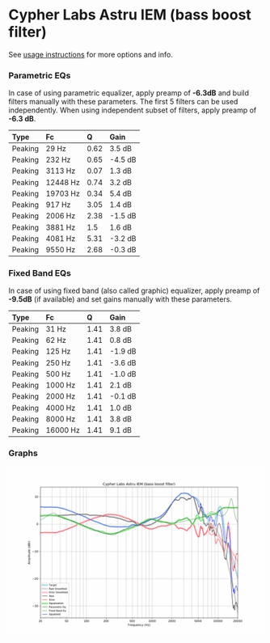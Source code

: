 # Cypher Labs Astru IEM (bass boost filter)
See [usage instructions](https://github.com/jaakkopasanen/AutoEq#usage) for more options and info.

### Parametric EQs
In case of using parametric equalizer, apply preamp of **-6.3dB** and build filters manually
with these parameters. The first 5 filters can be used independently.
When using independent subset of filters, apply preamp of **-6.3 dB**.

| Type    | Fc       |    Q | Gain    |
|:--------|:---------|:-----|:--------|
| Peaking | 29 Hz    | 0.62 | 3.5 dB  |
| Peaking | 232 Hz   | 0.65 | -4.5 dB |
| Peaking | 3113 Hz  | 0.07 | 1.3 dB  |
| Peaking | 12448 Hz | 0.74 | 3.2 dB  |
| Peaking | 19703 Hz | 0.34 | 5.4 dB  |
| Peaking | 917 Hz   | 3.05 | 1.4 dB  |
| Peaking | 2006 Hz  | 2.38 | -1.5 dB |
| Peaking | 3881 Hz  | 1.5  | 1.6 dB  |
| Peaking | 4081 Hz  | 5.31 | -3.2 dB |
| Peaking | 9550 Hz  | 2.68 | -0.3 dB |

### Fixed Band EQs
In case of using fixed band (also called graphic) equalizer, apply preamp of **-9.5dB**
(if available) and set gains manually with these parameters.

| Type    | Fc       |    Q | Gain    |
|:--------|:---------|:-----|:--------|
| Peaking | 31 Hz    | 1.41 | 3.8 dB  |
| Peaking | 62 Hz    | 1.41 | 0.8 dB  |
| Peaking | 125 Hz   | 1.41 | -1.9 dB |
| Peaking | 250 Hz   | 1.41 | -3.6 dB |
| Peaking | 500 Hz   | 1.41 | -1.0 dB |
| Peaking | 1000 Hz  | 1.41 | 2.1 dB  |
| Peaking | 2000 Hz  | 1.41 | -0.1 dB |
| Peaking | 4000 Hz  | 1.41 | 1.0 dB  |
| Peaking | 8000 Hz  | 1.41 | 3.8 dB  |
| Peaking | 16000 Hz | 1.41 | 9.1 dB  |

### Graphs
![](./Cypher%20Labs%20Astru%20IEM%20(bass%20boost%20filter).png)